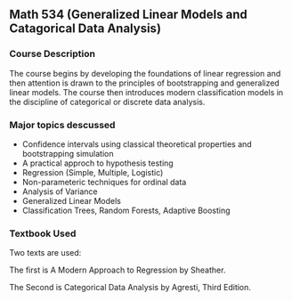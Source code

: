 ## Math 534 (Generalized Linear Models and Catagorical Data Analysis)

### Course Description
The course begins by developing the foundations of linear regression and then attention is drawn to the principles of bootstrapping and generalized
linear models. The course then introduces modern classification models in the discipline of categorical or discrete data analysis. 

### Major topics descussed 
- Confidence intervals using classical theoretical properties and bootstrapping simulation
- A practical approch to hypothesis testing
- Regression (Simple, Multiple, Logistic)
- Non-parameteric techniques for ordinal data
- Analysis of Variance
- Generalized Linear Models
- Classification Trees, Random Forests, Adaptive Boosting

### Textbook Used
Two texts are used:

The first is A Modern Approach to Regression by Sheather.  

The Second is Categorical Data Analysis by Agresti, Third Edition.  
